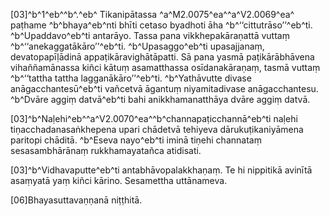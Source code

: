 [03]^b^1^eb^^b^.^eb^ Tikanipātassa ^a^M2.0075^ea^^a^V2.0069^ea^ paṭhame ^b^bhaya^eb^nti bhīti cetaso byadhoti āha ^b^‘‘cittutrāso’’^eb^ti. ^b^Upaddavo^eb^ti antarāyo. Tassa pana vikkhepakāraṇattā vuttaṃ ^b^‘‘anekaggatākāro’’^eb^ti. ^b^Upasaggo^eb^ti upasajjanaṃ, devatopapīḷādinā appaṭikāravighātāpatti. Sā pana yasmā paṭikārābhāvena vihaññamānassa kiñci kātuṃ asamatthassa osīdanakāraṇaṃ, tasmā vuttaṃ ^b^‘‘tattha tattha lagganākāro’’^eb^ti. ^b^Yathāvutte divase anāgacchantesū^eb^ti vañcetvā āgantuṃ niyamitadivase anāgacchantesu. ^b^Dvāre aggiṃ datvā^eb^ti bahi anikkhamanatthāya dvāre aggiṃ datvā.

[03]^b^Naḷehi^eb^^a^V2.0070^ea^^b^channapaṭicchannā^eb^ti naḷehi tiṇacchadanasaṅkhepena upari chādetvā tehiyeva dārukuṭikaniyāmena paritopi chāditā. ^b^Eseva nayo^eb^ti iminā tiṇehi channataṃ sesasambhārānaṃ rukkhamayatañca atidisati.

[03]^b^Vidhavaputte^eb^ti antabhāvopalakkhaṇaṃ. Te hi nippitikā avinītā asaṃyatā yaṃ kiñci kārino. Sesamettha uttānameva.

[06]Bhayasuttavaṇṇanā niṭṭhitā.